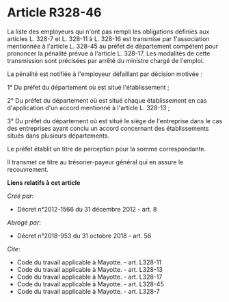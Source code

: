# Article R328-46

La liste des employeurs qui n'ont pas rempli les obligations définies aux articles L. 328-7 et L. 328-11 à L. 328-16 est
transmise par 1'association mentionnée à l'article L. 328-45 au préfet de département compétent pour prononcer la pénalité
prévue à l'article L. 328-17. Les modalités de cette transmission sont précisées par arrêté du ministre chargé de l'emploi. 

La pénalité est notifiée à l'employeur défaillant par décision motivée : 

1° Du préfet du département où est situé l'établissement ; 

2° Du préfet du département où est situé chaque établissement en cas d'application d'un accord mentionné à l'article L.
328-13 ; 

3° Du préfet du département où est situé le siège de l'entreprise dans le cas des entreprises ayant conclu un accord
concernant des établissements situés dans plusieurs départements. 

Le préfet établit un titre de perception pour la somme correspondante. 

Il transmet ce titre au trésorier-payeur général qui en assure le recouvrement.

**Liens relatifs à cet article**

_Créé par_:

  - Décret n°2012-1566 du 31 décembre 2012 - art. 8

_Abrogé par_:

  - Décret n°2018-953 du 31 octobre 2018 - art. 56

_Cite_:

  - Code du travail applicable à Mayotte. - art. L328-11
  - Code du travail applicable à Mayotte. - art. L328-13
  - Code du travail applicable à Mayotte. - art. L328-17
  - Code du travail applicable à Mayotte. - art. L328-45
  - Code du travail applicable à Mayotte. - art. L328-7

